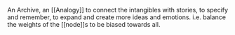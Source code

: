 An Archive, an [[Analogy]] to connect the intangibles with stories, to specify and remember, to expand and create more ideas and emotions. i.e. balance the weights of the [[node]]s to be biased towards all.
